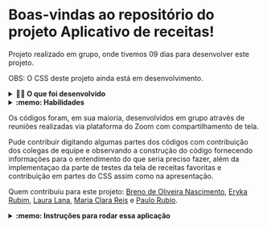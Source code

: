 # Boas-vindas ao repositório do projeto Aplicativo de receitas!

Projeto realizado em grupo, onde tivemos 09 dias para desenvolver este projeto.

OBS: O CSS deste projeto ainda está em desenvolvimento.

<details>
  <summary><strong>👨‍💻 O que foi desenvolvido</strong></summary><br />

Foi desenvolvido um app de receitas, utilizando o que há de mais moderno dentro do ecossistema React: Hooks e Context API!

Nele é possível: ver, buscar, filtrar, favoritar e acompanhar o progresso de preparação de receitas e drinks!

* A base de dados serão 2 APIs distintas, uma para comidas e outra para bebidas.

* O layout tem como foco dispositivos móveis, dessa forma este aplicativo foi desenvolvido para telas menores.

</details>

<details>
  <summary><strong>:memo: Habilidades</strong></summary><br />

  Neste projeto foi desenvolvido:

  - Utilizar _Redux_ para gerenciar estado;
  - Utilizar a biblioteca _React-Redux_;
  - Utilizar a Context API do _React_ para gerenciar estado;
  - Utilizar o _React Hook useState_;
  - Utilizar o _React Hook useContext_;
  - Utilizar o _React Hook useEffect_;
  - Criar Hooks customizados
  
</details>

Os códigos foram, em sua maioria, desenvolvidos em grupo através de reuniões realizadas via plataforma do Zoom com compartilhamento de tela.

Pude contribuir digitando algumas partes dos códigos com contribuição dos colegas de equipe e observando a construção do código fornecendo informações para o entendimento do que seria preciso fazer, além da implementaçao da parte de testes da tela de receitas favoritas e contribuição em partes do CSS assim como na apresentação.

Quem contribuiu para este projeto:
[Breno de Oliveira Nascimento](https://github.com/brenooliveiranascimento),
[Eryka Rubim](https://github.com/rubimeryka),
[Laura Lana](https://github.com/lauralana),
[Maria Clara Reis](https://github.com/clarareis) e
[Paulo Rubio](https://github.com/paulo-rubio).

<details>
  <summary><strong>:memo: Instruções para rodar essa aplicação</strong></summary><br />

Crie um fork desse projeto e para isso siga esse [tutorial de como realizar um fork](https://guides.github.com/activities/forking/).

Após feito o fork, clone o repositório criado para o seu computador.

Rode o `npm install`.

</details>
